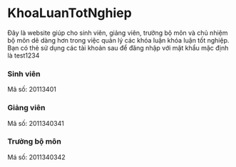 # KhoaLuanTotNghiep

Đây là website giúp cho sinh viên, giảng viên, trưởng bộ môn và chủ nhiệm bộ môn dẽ dàng hơn trong việc quản lý các khóa luận khóa luận tốt nghiệp.
Bạn có thẻ sử dụng các tài khoản sau để đăng nhập với mật khẩu mặc định là test1234

### Sinh viên

Mã số: 20113401

### Giảng viên

Mã số: 2011340341

### Trưởng bộ môn

Má số: 2011340342
